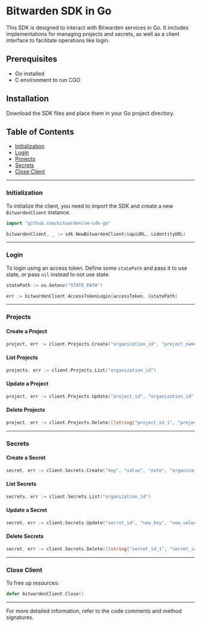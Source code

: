 # Bitwarden SDK in Go

This SDK is designed to interact with Bitwarden services in Go. It includes implementations for
managing projects and secrets, as well as a client interface to facilitate operations like login.

## Prerequisites

- Go installed
- C environment to run CGO

## Installation

Download the SDK files and place them in your Go project directory.

## Table of Contents

- [Initialization](#initialization)
- [Login](#login)
- [Projects](#projects)
- [Secrets](#secrets)
- [Close Client](#close-client)

---

### Initialization

To initialize the client, you need to import the SDK and create a new `BitwardenClient` instance.

```go
import "github.com/bitwarden/sm-sdk-go"

bitwardenClient, _ := sdk.NewBitwardenClient(&apiURL, &identityURL)
```

---

### Login

To login using an access token. Define some `statePath` and pass it to use state, or pass `nil`
instead to not use state.

```go
statePath := os.Getenv("STATE_PATH")

err := bitwardenClient.AccessTokenLogin(accessToken, &statePath)
```

---

### Projects

#### Create a Project

```go
project, err := client.Projects.Create("organization_id", "project_name")
```

#### List Projects

```go
projects, err := client.Projects.List("organization_id")
```

#### Update a Project

```go
project, err := client.Projects.Update("project_id", "organization_id", "new_project_name")
```

#### Delete Projects

```go
project, err := client.Projects.Delete([]string{"project_id_1", "project_id_2"})
```

---

### Secrets

#### Create a Secret

```go
secret, err := client.Secrets.Create("key", "value", "note", "organization_id", []string{"project_id"})
```

#### List Secrets

```go
secrets, err := client.Secrets.List("organization_id")
```

#### Update a Secret

```go
secret, err := client.Secrets.Update("secret_id", "new_key", "new_value", "new_note", "organization_id", []string{"project_id"})
```

#### Delete Secrets

```go
secret, err := client.Secrets.Delete([]string{"secret_id_1", "secret_id_2"})
```

---

### Close Client

To free up resources:

```go
defer bitwardenClient.Close()
```

---

For more detailed information, refer to the code comments and method signatures.
